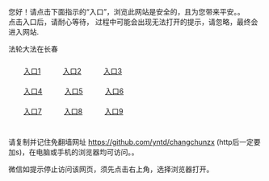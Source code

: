 您好！请点击下面指示的“入口”，浏览此网站是安全的，且为您带来平安。。 <br/>
点击入口后，请耐心等待， 过程中可能会出现无法打开的提示，请忽略，最终会进入网站. </br>

法轮大法在长春<br/>
<div style="padding:10px"><a style="margin:20px" target="_blank" href="https://db9w4wfwzbfn5.cloudfront.net/2Qpsp?whetkn" id="ccLink1" rel="nofollow">入口1</a> <a target="_blank" style="margin:20px" href="https://d3hkxfezogrxio.cloudfront.net/2Qpsp?kksnj" id="ccLink2" rel="nofollow">入口2</a> <a style="margin:20px" target="_blank" href="https://d20fved79m7fzb.cloudfront.net/2Qpsp?rqnbbcp" id="ccLink3" rel="nofollow">入口3</a></div>

<div style="padding:10px" ><a style="margin:20px" target="_blank" href="https://db9w4wfwzbfn5.cloudfront.net/2Qpsp?whetkn" id="ccLink4" rel="nofollow">入口4</a> <a style="margin:20px" href="https://d3hkxfezogrxio.cloudfront.net/2Qpsp?kksnj" target="_blank" id="ccLink5" rel="nofollow">入口5</a> <a style="margin:20px" href="https://d20fved79m7fzb.cloudfront.net/2Qpsp?rqnbbcp" target="_blank" id="ccLink6" rel="nofollow">入口6</a></div>

<div style="padding:10px"><a style="margin:20px" target="_blank" href="https://db9w4wfwzbfn5.cloudfront.net/2Qpsp?whetkn" id="ccLink7" rel="nofollow">入口7</a> <a style="margin:20px" href="https://d3hkxfezogrxio.cloudfront.net/2Qpsp?kksnj" target="_blank" id="ccLink8" rel="nofollow">入口8</a> <a style="margin:20px" target="_blank" href="https://d20fved79m7fzb.cloudfront.net/2Qpsp?rqnbbcp" id="ccLink9" rel="nofollow">入口9</a></div>

<br/>



请复制并记住免翻墙网址 https://github.com/yntd/changchunzx (http后一定要加s)，在电脑或手机的浏览器均可访问。。<br/>

微信如提示停止访问该网页，须先点击右上角，选择浏览器打开。

